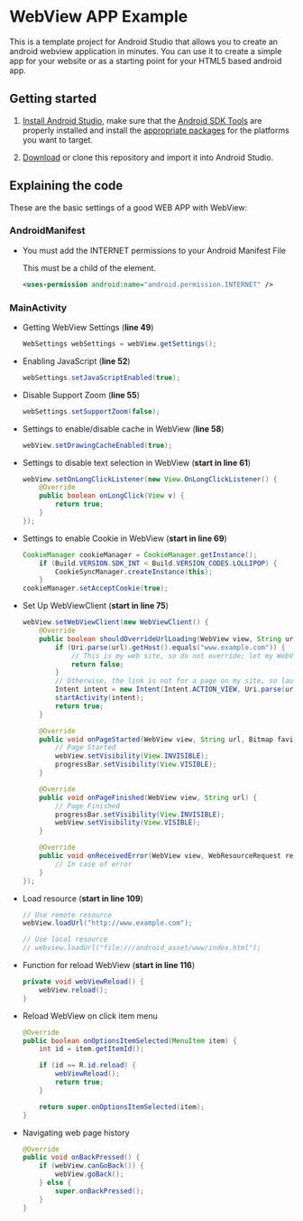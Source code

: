 # WebView APP Example

This is a template project for Android Studio that allows you to create an android webview application in minutes. You can use it to create a simple app for your website or as a starting point for your HTML5 based android app.

## Getting started

1. [Install Android Studio](http://developer.android.com/sdk/index.html), make sure that the [Android SDK Tools](http://developer.android.com/sdk/index.html#Other) are properly installed and install the [appropriate packages](http://developer.android.com/sdk/installing/adding-packages.html) for the platforms you want to target.

2. [Download](https://github.com/rony-freitas/webview/archive/master.zip) or clone this repository and import it into Android Studio.

## Explaining the code

These are the basic settings of a good WEB APP with WebView:

### AndroidManifest

* You must add the INTERNET permissions to your Android Manifest File
	
	This must be a child of the <manifest> element.

	```xml
	<uses-permission android:name="android.permission.INTERNET" />
	```

### MainActivity

* Getting WebView Settings (**line 49**)

	```java
	WebSettings webSettings = webView.getSettings();
	```
  
* Enabling JavaScript (**line 52**)

	```java
	webSettings.setJavaScriptEnabled(true);
	```
  
* Disable Support Zoom (**line 55**)

	```java
	webSettings.setSupportZoom(false);
	```

* Settings to enable/disable cache in WebView (**line 58**)

	```java
	webView.setDrawingCacheEnabled(true);
	```

* Settings to disable text selection in WebView (**start in line 61**)

	```java
	webView.setOnLongClickListener(new View.OnLongClickListener() {
        @Override
        public boolean onLongClick(View v) {
            return true;
        }
    });
	```

* Settings to enable Cookie in WebView (**start in line 69**)

	```java
	CookieManager cookieManager = CookieManager.getInstance();
        if (Build.VERSION.SDK_INT < Build.VERSION_CODES.LOLLIPOP) {
            CookieSyncManager.createInstance(this);
        }
    cookieManager.setAcceptCookie(true);
	```

* Set Up WebViewClient (**start in line 75**)

	```java
	webView.setWebViewClient(new WebViewClient() {
        @Override
        public boolean shouldOverrideUrlLoading(WebView view, String url) {
            if (Uri.parse(url).getHost().equals("www.example.com")) {
                // This is my web site, so do not override; let my WebView load the page
                return false;
            }
            // Otherwise, the link is not for a page on my site, so launch another Activity that handles URLs
            Intent intent = new Intent(Intent.ACTION_VIEW, Uri.parse(url));
            startActivity(intent);
            return true;
        }

        @Override
        public void onPageStarted(WebView view, String url, Bitmap favicon) {
            // Page Started
            webView.setVisibility(View.INVISIBLE);
            progressBar.setVisibility(View.VISIBLE);
        }

        @Override
        public void onPageFinished(WebView view, String url) {
            // Page Finished
            progressBar.setVisibility(View.INVISIBLE);
            webView.setVisibility(View.VISIBLE);
        }

        @Override
        public void onReceivedError(WebView view, WebResourceRequest request, WebResourceError error) {
            // In case of error
        }
    });
	```

* Load resource (**start in line 109**)

	```java
	// Use remote resource
    webView.loadUrl("http://www.example.com");

    // Use local resource
    // webview.loadUrl("file:///android_asset/www/index.html");
	```

* Function for reload WebView (**start in line 116**)
	
	```java
	private void webViewReload() {
        webView.reload();
    }
	```

* Reload WebView on click item menu

    ```java
	@Override
    public boolean onOptionsItemSelected(MenuItem item) {
        int id = item.getItemId();

        if (id == R.id.reload) {
            webViewReload();
            return true;
        }

        return super.onOptionsItemSelected(item);
    }
	```

* Navigating web page history

	```java
	@Override
    public void onBackPressed() {
        if (webView.canGoBack()) {
            webView.goBack();
        } else {
            super.onBackPressed();
        }
    }
    ```